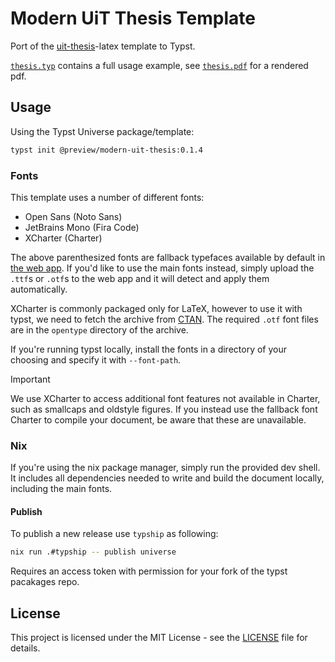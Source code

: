 # Modern UiT Thesis Template

Port of the [uit-thesis](https://github.com/egraff/uit-thesis)-latex template to Typst.

[`thesis.typ`](template/thesis.typ) contains a full usage example, see [`thesis.pdf`](template/thesis.pdf) for a rendered pdf.

## Usage

Using the Typst Universe package/template:

```bash
typst init @preview/modern-uit-thesis:0.1.4
```

### Fonts

This template uses a number of different fonts:

- Open Sans (Noto Sans)
- JetBrains Mono (Fira Code)
- XCharter (Charter)

The above parenthesized fonts are fallback typefaces available by default in [the web app](https://typst.app).
If you'd like to use the main fonts instead, simply upload the `.ttf`s or `.otf`s to the web app and it will detect and apply them automatically.

XCharter is commonly packaged only for LaTeX, however to use it with typst, we need to fetch the archive from [CTAN](https://mirrors.ctan.org/fonts/xcharter.zip).
The required `.otf` font files are in the `opentype` directory of the archive.

If you're running typst locally, install the fonts in a directory of your choosing and specify it with `--font-path`.

> [!IMPORTANT]
> We use XCharter to access additional font features not available in Charter, such as smallcaps and oldstyle figures.
> If you instead use the fallback font Charter to compile your document, be aware that these are unavailable.

### Nix

If you're using the nix package manager, simply run the provided dev shell. It includes all dependencies needed to write and build the document locally, including the main fonts.

#### Publish

To publish a new release use `typship` as following:

```bash
nix run .#typship -- publish universe
```

Requires an access token with permission for your fork of the typst pacakages repo.

## License

This project is licensed under the MIT License - see the [LICENSE](LICENSE) file for details.
